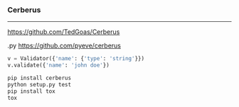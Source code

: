 ### Cerberus
---
https://github.com/TedGoas/Cerberus

.py
https://github.com/pyeve/cerberus

```py
v = Validator({'name': {'type': 'string'}})
v.validate({'name': 'john doe'})
```

```sh
pip install cerberus
python setup.py test
pip install tox
tox
```

```
```

